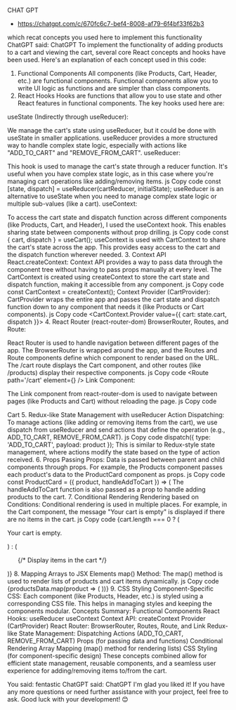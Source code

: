    CHAT GPT
   
   - https://chatgpt.com/c/670fc6c7-bef4-8008-af79-6f4bf33f62b3

which recat concepts you used here to implement this functionality
ChatGPT said:
ChatGPT
To implement the functionality of adding products to a cart and viewing the cart, several core React concepts and hooks have been used. Here's an explanation of each concept used in this code:

1. Functional Components
All components (like Products, Cart, Header, etc.) are functional components.
Functional components allow you to write UI logic as functions and are simpler than class components.
2. React Hooks
Hooks are functions that allow you to use state and other React features in functional components. The key hooks used here are:

useState (Indirectly through useReducer):

We manage the cart's state using useReducer, but it could be done with useState in smaller applications. useReducer provides a more structured way to handle complex state logic, especially with actions like "ADD_TO_CART" and "REMOVE_FROM_CART".
useReducer:

This hook is used to manage the cart's state through a reducer function. It's useful when you have complex state logic, as in this case where you're managing cart operations like adding/removing items.
js
Copy code
const [state, dispatch] = useReducer(cartReducer, initialState);
useReducer is an alternative to useState when you need to manage complex state logic or multiple sub-values (like a cart).
useContext:

To access the cart state and dispatch function across different components (like Products, Cart, and Header), I used the useContext hook. This enables sharing state between components without prop drilling.
js
Copy code
const { cart, dispatch } = useCart();
useContext is used with CartContext to share the cart's state across the app. This provides easy access to the cart and the dispatch function wherever needed.
3. Context API
React.createContext:
Context API provides a way to pass data through the component tree without having to pass props manually at every level.
The CartContext is created using createContext to store the cart state and dispatch function, making it accessible from any component.
js
Copy code
const CartContext = createContext();
Context Provider (CartProvider):
CartProvider wraps the entire app and passes the cart state and dispatch function down to any component that needs it (like Products or Cart components).
js
Copy code
<CartContext.Provider value={{ cart: state.cart, dispatch }}>
4. React Router (react-router-dom)
BrowserRouter, Routes, and Route:

React Router is used to handle navigation between different pages of the app. The BrowserRouter is wrapped around the app, and the Routes and Route components define which component to render based on the URL.
The /cart route displays the Cart component, and other routes (like /products) display their respective components.
js
Copy code
<Route path='/cart' element={<Cart />} />
Link Component:

The Link component from react-router-dom is used to navigate between pages (like Products and Cart) without reloading the page.
js
Copy code
<Link to='/cart' className='header_button'>Cart</Link>
5. Redux-like State Management with useReducer
Action Dispatching:
To manage actions (like adding or removing items from the cart), we use dispatch from useReducer and send actions that define the operation (e.g., ADD_TO_CART, REMOVE_FROM_CART).
js
Copy code
dispatch({ type: 'ADD_TO_CART', payload: product });
This is similar to Redux-style state management, where actions modify the state based on the type of action received.
6. Props
Passing Props:
Data is passed between parent and child components through props. For example, the Products component passes each product's data to the ProductCard component as props.
js
Copy code
const ProductCard = ({ product, handleAddToCart }) => (
The handleAddToCart function is also passed as a prop to handle adding products to the cart.
7. Conditional Rendering
Rendering based on Conditions:
Conditional rendering is used in multiple places. For example, in the Cart component, the message "Your cart is empty" is displayed if there are no items in the cart.
js
Copy code
{cart.length === 0 ? (
  <p>Your cart is empty.</p>
) : (
  <ul>
    {/* Display items in the cart */}
  </ul>
)}
8. Mapping Arrays to JSX Elements
map() Method:
The map() method is used to render lists of products and cart items dynamically.
js
Copy code
{productsData.map(product => (
  <ProductCard key={product.id} product={product} handleAddToCart={handleAddToCart} />
))}
9. CSS Styling
Component-Specific CSS:
Each component (like Products, Header, etc.) is styled using a corresponding CSS file. This helps in managing styles and keeping the components modular.
Concepts Summary:
Functional Components
React Hooks:
useReducer
useContext
Context API:
createContext
Provider (CartProvider)
React Router:
BrowserRouter, Routes, Route, and Link
Redux-like State Management:
Dispatching Actions (ADD_TO_CART, REMOVE_FROM_CART)
Props (for passing data and functions)
Conditional Rendering
Array Mapping (map() method for rendering lists)
CSS Styling (for component-specific design)
These concepts combined allow for efficient state management, reusable components, and a seamless user experience for adding/removing items to/from the cart.






You said:
fentastic
ChatGPT said:
ChatGPT
I'm glad you liked it! If you have any more questions or need further assistance with your project, feel free to ask. Good luck with your development! 😊